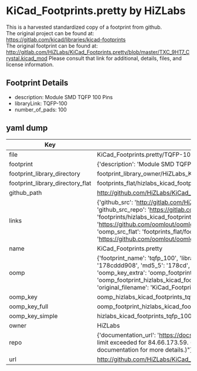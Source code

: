 # KiCad_Footprints.pretty by HiZLabs  
This is a harvested standardized copy of a footprint from github.  
The original project can be found at:  
https://gitlab.com/kicad/libraries/kicad-footprints  
The original footprint can be found at:
http://gitlab.com/HiZLabs/KiCad_Footprints.pretty/blob/master/TXC_9HT7_Crystal.kicad_mod
Please consult that link for additional, details, files, and license information.  
## Footprint Details
* description: Module SMD TQFP 100 Pins  
* libraryLink: TQFP-100  
* number_of_pads: 100  
## yaml dump  
| Key | Value |  
| --- | --- |  
| file | KiCad_Footprints.pretty/TQFP-100.kicad_mod |  
| footprint | {'description': 'Module SMD TQFP 100 Pins', 'libraryLink': 'TQFP-100', 'number_of_pads': 100} |  
| footprint_library_directory | footprint_library_owner/HiZLabs_KiCad_Footprints.pretty |  
| footprint_library_directory_flat | footprints_flat/hizlabs_kicad_footprints_tqfp_100/working |  
| github_path | http://github.com/HiZLabs/KiCad_Footprints.pretty/blob/master/TQFP-100.kicad_mod |  
| links | {'github_src': 'http://gitlab.com/HiZLabs/KiCad_Footprints.pretty/blob/master/TXC_9HT7_Crystal.kicad_mod', 'github_src_repo': 'https://gitlab.com/kicad/libraries/kicad-footprints', 'oomp_bot': 'footprints/hizlabs_kicad_footprints_tqfp_100/working', 'oomp_bot_github': 'https://github.com/oomlout/oomlout_oomp_footprint_bot/tree/main/footprints/hizlabs_kicad_footprints_tqfp_100/working', 'oomp_src_flat': 'footprints_flat/footprints_flat/hizlabs_kicad_footprints_tqfp_100/working', 'oomp_src_flat_github': 'https://github.com/oomlout/oomlout_oomp_footprint_src/tree/main/footprints_flat/hizlabs_kicad_footprints_tqfp_100/working'} |  
| name | KiCad_Footprints.pretty |  
| oomp | {'footprint_name': 'tqfp_100', 'library_name': 'kicad_footprints', 'md5': '178cddd908137064f765f16f3365f229', 'md5_10': '178cddd908', 'md5_5': '178cd', 'md5_6': '178cdd', 'oomp_key': 'oomp_hizlabs_kicad_footprints_tqfp_100', 'oomp_key_extra': 'oomp_footprint_hizlabs_kicad_footprints_tqfp_100', 'oomp_key_full': 'oomp_footprint_hizlabs_kicad_footprints_tqfp_100_178cdd', 'oomp_key_simple': 'hizlabs_kicad_footprints_tqfp_100', 'original_filename': 'KiCad_Footprints.pretty/TQFP-100.kicad_mod', 'owner_name': 'hizlabs'} |  
| oomp_key | oomp_hizlabs_kicad_footprints_tqfp_100 |  
| oomp_key_full | oomp_footprint_hizlabs_kicad_footprints_tqfp_100 |  
| oomp_key_simple | hizlabs_kicad_footprints_tqfp_100 |  
| owner | HiZLabs |  
| repo | {'documentation_url': 'https://docs.github.com/rest/overview/resources-in-the-rest-api#rate-limiting', 'message': "API rate limit exceeded for 84.66.173.59. (But here's the good news: Authenticated requests get a higher rate limit. Check out the documentation for more details.)"} |  
| url | http://github.com/HiZLabs/KiCad_Footprints.pretty |  

